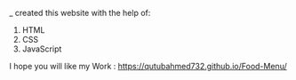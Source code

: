 _ created this website with the help of:

1. HTML
2. CSS
3. JavaScript

I hope you will like my Work : https://qutubahmed732.github.io/Food-Menu/
